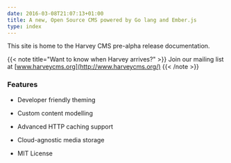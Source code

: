 ```yaml
---
date: 2016-03-08T21:07:13+01:00
title: A new, Open Source CMS powered by Go lang and Ember.js
type: index
---
```


This site is home to the Harvey CMS pre-alpha release documentation.

{{< note title="Want to know when Harvey arrives?" >}}
Join our mailing list at [www.harveycms.org](http://www.harveycms.org/)
{{< /note >}}

### Features

- Developer friendly theming

- Custom content modelling

- Advanced HTTP caching support

- Cloud-agnostic media storage

- MIT License
